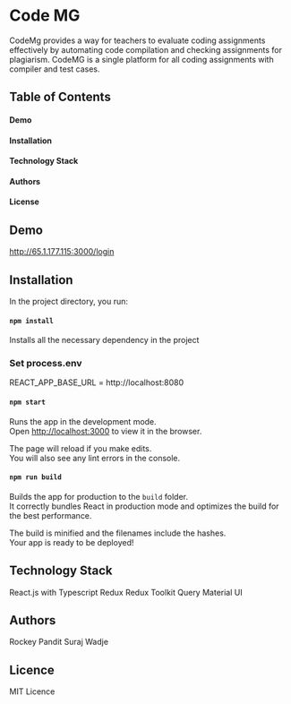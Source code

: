 # Code MG

CodeMg provides a way for teachers to evaluate coding assignments effectively by automating code compilation and checking assignments for plagiarism.
CodeMG is a single platform for all coding assignments with compiler and test cases.

## Table of Contents

#### Demo

#### Installation

#### Technology Stack

#### Authors

#### License

## Demo

http://65.1.177.115:3000/login

## Installation

In the project directory, you run:

#### `npm install`

Installs all the necessary dependency in the project

### Set process.env

REACT_APP_BASE_URL = http://localhost:8080

#### `npm start`

Runs the app in the development mode.\
Open [http://localhost:3000](http://localhost:3000) to view it in the browser.

The page will reload if you make edits.\
You will also see any lint errors in the console.

#### `npm run build`

Builds the app for production to the `build` folder.\
It correctly bundles React in production mode and optimizes the build for the best performance.

The build is minified and the filenames include the hashes.\
Your app is ready to be deployed!

## Technology Stack

React.js with Typescript
Redux
Redux Toolkit Query
Material UI

## Authors

Rockey Pandit
Suraj Wadje

## Licence

MIT Licence